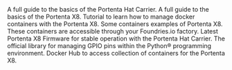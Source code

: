 <EssentialsColumn title="First Steps">
    <EssentialElement title="Portenta Hat Carrier User Manual" type="getting-started" link="/tutorials/portenta-hat-carrier/user-manual">
        A full guide to the basics of the Portenta Hat Carrier.
    </EssentialElement>
    <EssentialElement title="Portenta X8 User Manual" type="getting-started" link="/tutorials/portenta-x8/user-manual">
        A full guide to the basics of the Portenta X8.
    </EssentialElement>
    <EssentialElement link="https://docs.arduino.cc/tutorials/portenta-x8/docker-container" title="Containers management" type="tutorial">
        Tutorial to learn how to manage docker containers with the Portenta X8.
    </EssentialElement>
</EssentialsColumn>

<EssentialsColumn title="Suggested Repositories">
    <EssentialElement link="https://github.com/arduino/portenta-containers" title="Portenta X8 containers" type="article">
        Some containers examples of Portenta X8. These containers are accessible through your Foundries.io factory.
    </EssentialElement>
</EssentialsColumn>

<EssentialsColumn title="Suggested Resources">
    <EssentialElement title="Latest Portenta X8 Firmware" type="library" link="https://downloads.arduino.cc/portentax8image/image-latest.tar.gz">
        Latest Portenta X8 Firmware for stable operation with the Portenta Hat Carrier.
    </EssentialElement>
    <EssentialElement title="Python.GPIO Library" type="library" link="https://github.com/SuMere/portenta-gpio">
        The official library for managing GPIO pins within the Python® programming environment.
    </EssentialElement>
    <EssentialElement title="Docker Hub for the Portenta X8" type="article" link="https://hub.docker.com/u/arduino">
        Docker Hub to access collection of containers for the Portenta X8.
    </EssentialElement>
</EssentialsColumn>

